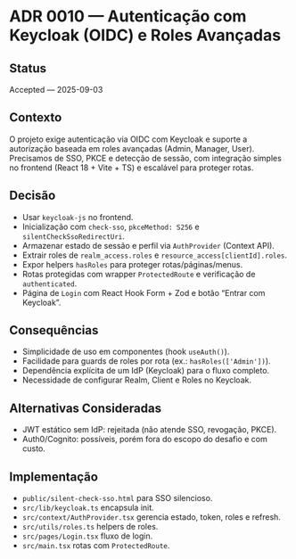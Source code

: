 # ADR 0010 — Autenticação com Keycloak (OIDC) e Roles Avançadas

## Status
Accepted — 2025-09-03

## Contexto
O projeto exige autenticação via OIDC com Keycloak e suporte a autorização baseada em roles avançadas (Admin, Manager, User). Precisamos de SSO, PKCE e detecção de sessão, com integração simples no frontend (React 18 + Vite + TS) e escalável para proteger rotas.

## Decisão
- Usar `keycloak-js` no frontend.
- Inicialização com `check-sso`, `pkceMethod: S256` e `silentCheckSsoRedirectUri`.
- Armazenar estado de sessão e perfil via `AuthProvider` (Context API).
- Extrair roles de `realm_access.roles` e `resource_access[clientId].roles`.
- Expor helpers `hasRoles` para proteger rotas/páginas/menus.
- Rotas protegidas com wrapper `ProtectedRoute` e verificação de `authenticated`.
- Página de `Login` com React Hook Form + Zod e botão “Entrar com Keycloak”.

## Consequências
- Simplicidade de uso em componentes (hook `useAuth()`).
- Facilidade para guards de roles por rota (ex.: `hasRoles(['Admin'])`).
- Dependência explícita de um IdP (Keycloak) para o fluxo completo.
- Necessidade de configurar Realm, Client e Roles no Keycloak.

## Alternativas Consideradas
- JWT estático sem IdP: rejeitada (não atende SSO, revogação, PKCE).
- Auth0/Cognito: possíveis, porém fora do escopo do desafio e com custo.

## Implementação
- `public/silent-check-sso.html` para SSO silencioso.
- `src/lib/keycloak.ts` encapsula init.
- `src/context/AuthProvider.tsx` gerencia estado, token, roles e refresh.
- `src/utils/roles.ts` helpers de roles.
- `src/pages/Login.tsx` fluxo de login.
- `src/main.tsx` rotas com `ProtectedRoute`.
